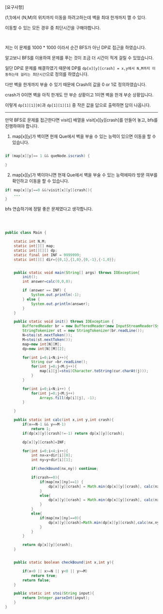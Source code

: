 [요구사항]

(1,1)에서 (N,M)의 위치까지 이동을 하려고하는데 벽을 최대 한개까지 깰 수 있다. 

이동할 수 있는 모든 경우 중 최단시간을 구해야합니다.


<br/>

저는 이 문제를 1000 * 1000 이라서 순간 BFS가 아닌 DP로 접근을 하였습니다.

알고보니 BFS를 이용하여 문제를 푸는 것이 조금 더 시간이 적게 걸릴 수 있었습니다.

일단 DP로 문제를 해결하였기 때문에 DP를 `dp[x][y][crash] = x,y에서 N,M까지 이동하는데 걸리는 최단시간`으로 정의를 하였습니다.

다만 벽을 한개까지 부술 수 있기 때문에 Crash의 값을 0 or 1로 정의하였습니다. 

crash가 0이면 벽을 아직 한개도 안 부순 상황이고 1이면 벽을 한개 부순 상황입니다.

이렇게 `dp[1][1][0]`과 `dp[1][1][1]` 중 작은 값을 답으로 출력하면 답이 나옵니다.

---

만약 BFS로 문제를 접근한다면 visit[] 배열을 visit[x][y][crash]를 만들어 놓고, bfs를 진행하여야 합니다.

1) map[x][y]가 벽이면 현재 Que에서 벽을 부술 수 있는 능력이 있으면 이동을 할 수 있습니다.

```java

if (map[x][y]== 1 && queNode.iscrash) {
            
}

```

2) map[x][y]가 벽이아니면 현재 Que에서 벽을 부술 수 있는 능력에따라 방문 여부를 확인하고 이동을 할 수 있습니다.

```java
if( map[x][y]==0 &&!visit[x][y][crash]){
    ...
}

```


bfs 연습하기에 정말 좋은 문제였다고 생각합니다.


<br/> <br/>

```java
public class Main {

    static int N,M;
    static int[][] map;
    static int[][][] dp;
    static final int INF = 9999999;
    static int[][] dir={{0,1},{1,0},{0,-1},{-1,0}};


    public static void main(String[] args) throws IOException{
        init();
        int answer=calc(0,0,0);

        if (answer == INF) {
            System.out.println(-1);
        } else {
            System.out.println(answer);
        }
    }

    public static void init() throws IOException {
        BufferedReader br = new BufferedReader(new InputStreamReader(System.in));
        StringTokenizer st = new StringTokenizer(br.readLine());
        N=stoi(st.nextToken());
        M=stoi(st.nextToken());
        map=new int[N][M];
        dp=new int[N][M][2];

        for(int i=0;i<N;i++){
            String cur =br.readLine();
            for(int j=0;j<M;j++){
                map[i][j]=stoi(Character.toString(cur.charAt(j)));
            }
        }

        for(int i=0;i<N;i++) {
            for(int j=0;j<M;j++)
                Arrays.fill(dp[i][j], -1);
        }

    }

    public static int calc(int x,int y,int crash){
        if(x==N-1 && y==M-1)
            return 1;
        if(dp[x][y][crash]!=-1) return dp[x][y][crash];

        dp[x][y][crash]=INF;

        for(int i=0;i<4;i++){
            int nx=x+dir[i][0];
            int ny=y+dir[i][1];

            if(checkBound(nx,ny)) continue;

            if(crash==0){
                if(map[nx][ny]==1) {
                    dp[x][y][crash] = Math.min(dp[x][y][crash], calc(nx, ny,1)+1);
                }
                else{
                    dp[x][y][crash] = Math.min(dp[x][y][crash], calc(nx, ny,0)+1);
                }
            }
            else{
                if(map[nx][ny]==0){
                    dp[x][y][crash]=Math.min(dp[x][y][crash],calc(nx,ny,1)+1);
                }
            }
        }

        return dp[x][y][crash];
    }


    public static boolean checkBound(int x,int y){

        if(x<0 || x>=N || y<0 || y>=M)
            return true;
        return false;
    }

    public static int stoi(String input){
        return Integer.parseInt(input);
    }
}


```